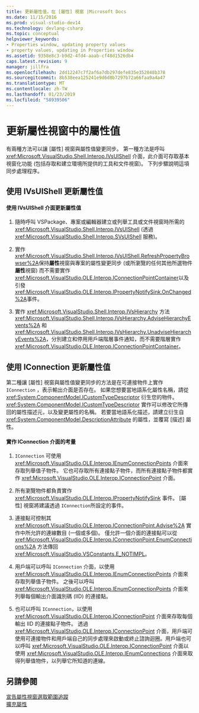 ```yaml
---
title: 更新屬性值，在 [屬性] 視窗 |Microsoft Docs
ms.date: 11/15/2016
ms.prod: visual-studio-dev14
ms.technology: devlang-csharp
ms.topic: conceptual
helpviewer_keywords:
- Properties window, updating property values
- property values, updating in Properties window
ms.assetid: 9358e8c3-b9d2-4fd4-aaab-cf48d1526db4
caps.latest.revision: 9
manager: jillfra
ms.openlocfilehash: 2dd12247c7f2af6a7db297defe835e352848b378
ms.sourcegitcommit: 8b538eea125241e9d6d8b7297b72a66faa9a4a47
ms.translationtype: MT
ms.contentlocale: zh-TW
ms.lasthandoff: 01/23/2019
ms.locfileid: "58939506"
---
```

# <a name="updating-property-values-in-the-properties-window"></a>更新屬性視窗中的屬性值
有兩種方法可以讓 [屬性]  視窗與屬性值變更同步。 第一種方法是呼叫 <xref:Microsoft.VisualStudio.Shell.Interop.IVsUIShell> 介面，此介面可存取基本視窗化功能 (包括存取和建立環境所提供的工具和文件視窗)。 下列步驟說明這項同步處理程序。  
  
## <a name="updating-property-values-using-ivsuishell"></a>使用 IVsUIShell 更新屬性值  
  
#### <a name="to-update-property-values-using-the-ivsuishell-interface"></a>使用 IVsUIShell 介面更新屬性值  
  
1.  隨時呼叫 VSPackage、專案或編輯器建立或列舉工具或文件視窗時所需的 <xref:Microsoft.VisualStudio.Shell.Interop.IVsUIShell> (透過 <xref:Microsoft.VisualStudio.Shell.Interop.SVsUIShell> 服務)。  
  
2.  實作<xref:Microsoft.VisualStudio.Shell.Interop.IVsUIShell.RefreshPropertyBrowser%2A>保持**屬性**視窗與專案的屬性變更同步 (或所瀏覽的任何其他所選物件**屬性**視窗) 而不需要實作<xref:Microsoft.VisualStudio.OLE.Interop.IConnectionPointContainer>以及引發<xref:Microsoft.VisualStudio.OLE.Interop.IPropertyNotifySink.OnChanged%2A>事件。  
  
3.  實作 <xref:Microsoft.VisualStudio.Shell.Interop.IVsHierarchy> 方法 <xref:Microsoft.VisualStudio.Shell.Interop.IVsHierarchy.AdviseHierarchyEvents%2A> 和 <xref:Microsoft.VisualStudio.Shell.Interop.IVsHierarchy.UnadviseHierarchyEvents%2A>，分別建立和停用用戶端階層事件通知，而不需要階層實作 <xref:Microsoft.VisualStudio.OLE.Interop.IConnectionPointContainer>。  
  
## <a name="updating-property-values-using-iconnection"></a>使用 IConnection 更新屬性值  
 第二種讓 [屬性]  視窗與屬性值變更同步的方法是在可連接物件上實作 `IConnection` ，表示輸出介面是否存在。 如果您想要當地語系化屬性名稱，請從 <xref:System.ComponentModel.ICustomTypeDescriptor> 衍生您的物件。 <xref:System.ComponentModel.ICustomTypeDescriptor> 實作可以修改它所傳回的屬性描述元，以及變更屬性的名稱。 若要當地語系化描述，請建立衍生自 <xref:System.ComponentModel.DescriptionAttribute> 的屬性，並覆寫 [描述] 屬性。  
  
#### <a name="considerations-in-implementing-the-iconnection-interface"></a>實作 IConnection 介面的考量  
  
1.  `IConnection` 可使用 <xref:Microsoft.VisualStudio.OLE.Interop.IEnumConnectionPoints> 介面來存取列舉值子物件。 它也可存取所有連接點子物件，而所有連接點子物件都實作 <xref:Microsoft.VisualStudio.OLE.Interop.IConnectionPoint> 介面。  
  
2.  所有瀏覽物件都負責實作 <xref:Microsoft.VisualStudio.OLE.Interop.IPropertyNotifySink> 事件。 [屬性]  視窗將建議透過 `IConnection`所設定的事件。  
  
3.  連接點可控制其 <xref:Microsoft.VisualStudio.OLE.Interop.IConnectionPoint.Advise%2A> 實作中所允許的連線數目 (一個或多個)。 僅允許一個介面的連接點可以從 <xref:Microsoft.VisualStudio.OLE.Interop.IConnectionPoint.EnumConnections%2A> 方法傳回 <xref:Microsoft.VisualStudio.VSConstants.E_NOTIMPL>。  
  
4.  用戶端可以呼叫 `IConnection` 介面，以使用 <xref:Microsoft.VisualStudio.OLE.Interop.IEnumConnectionPoints> 介面來存取列舉值子物件。 之後可以呼叫 <xref:Microsoft.VisualStudio.OLE.Interop.IEnumConnectionPoints> 介面來列舉每個輸出介面識別碼 (IID) 的連接點。  
  
5.  也可以呼叫 `IConnection`，以使用 <xref:Microsoft.VisualStudio.OLE.Interop.IConnectionPoint> 介面來存取每個輸出 IID 的連接點子物件。 透過 <xref:Microsoft.VisualStudio.OLE.Interop.IConnectionPoint> 介面，用戶端可使用可連接物件和用戶端自己的同步處理來啟動或終止諮詢迴圈。用戶端也可以呼叫 <xref:Microsoft.VisualStudio.OLE.Interop.IConnectionPoint> 介面以使用 <xref:Microsoft.VisualStudio.OLE.Interop.IEnumConnections> 介面來取得列舉值物件，以列舉它所知道的連線。  
  
## <a name="see-also"></a>另請參閱  
 [宣告屬性視窗選取範圍追蹤](../misc/announcing-property-window-selection-tracking.md)   
 [擴充屬性](../extensibility/internals/extending-properties.md)